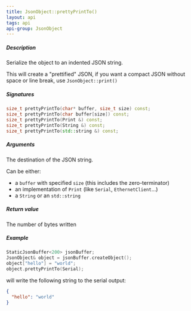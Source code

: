 ```yaml
---
title: JsonObject::prettyPrintTo()
layout: api
tags: api
api-group: JsonObject
---
```


##### Description

Serialize the object to an indented JSON string.

This will create a "prettified" JSON, if you want a compact JSON without space or line break, use `JsonObject::print()`

##### Signatures

```c++
size_t prettyPrintTo(char* buffer, size_t size) const;
size_t prettyPrintTo(char buffer[size]) const;
size_t prettyPrintTo(Print &) const;
size_t prettyPrintTo(String &) const;
size_t prettyPrintTo(std::string &) const;
```

##### Arguments

The destination of the JSON string.

Can be either:

* a `buffer` with specified `size` (this includes the zero-terminator)
* an implementation of `Print` (like `Serial`, `EthernetClient`...)
* a `String` or an `std::string`

##### Return value

The number of bytes written

##### Example

```c++
StaticJsonBuffer<200> jsonBuffer;
JsonObject& object = jsonBuffer.createObject();
object["hello"] = "world";
object.prettyPrintTo(Serial);
```

will write the following string to the serial output:

```json
{
  "hello": "world"
}
```
